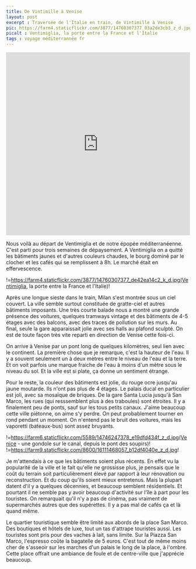 ```yaml
---
title: De Vintimille à Venise
layout: post
excerpt : Traversée de l'Italie en train, de Vintimille à Venise
pic: https://farm4.staticflickr.com/3877/14760307377_03a2de3cb3_z_d.jpg
picalt : Ventimiglia, la porte entre la France et l'Italie
tags : voyage méditerrannée fr
---
```


<iframe width='100%' height='500px' frameBorder='0' padding='1em' src='https://a.tiles.mapbox.com/v4/vincetraveller.kpjpckbo/attribution,zoompan,zoomwheel,geocoder,share.html?access_token=pk.eyJ1IjoidmluY2V0cmF2ZWxsZXIiLCJhIjoiMkxNUmEyVSJ9.EgFX8zbKFkf-b8UJ2M5CHQ'></iframe>

Nous voilà au départ de Ventimiglia et de notre épopée méditerranéenne. C'est parti pour trois semaines de dépaysement.
A Ventimiglia on a quitté les bâtiments jaunes et d'autres couleurs chaudes, le bourg dominé par le clocher et les cafés qui se remplissent à 8h. Le marché était en effervescence.

!=https://farm4.staticflickr.com/3877/14760307377_de42ea14c2_k_d.jpg(Ventimiglia, la porte entre la France et l'Italie)!

Après une longue sieste dans le train, Milan s'est montrée sous un ciel couvert. La ville semble surtout constituée de gratte-ciel et autres bâtiments imposants. Une très courte balade nous a montré une grande présence des voitures, quelques tramways vintage et des bâtiments de 4-5 étages avec des balcons, avec des traces de pollution sur les murs. Au final, seule la gare apparaissait jolie avec ses halls au plafond sculpté.  On est de toute façon très vite reparti en direction de Venise cette fois-ci.

On arrive à Venise par un pont long de quelques kilomètres, seul lien avec le continent. La première chose que je remarque, c'est la hauteur de l'eau. Il y a souvent seulement un à deux mètres entre le niveau de l'eau et la terre. Et on voit parfois une marque fraiche de l'eau à moins d'un mètre sous le niveau du sol. Et la ville est si plate, ça donne un sentiment étrange.

Pour le reste, la couleur des bâtiments est jolie, du rouge ocre jusqu'au jaune moutarde. Ils n'ont pas plus de 4 étages. Le palais ducal en particulier est joli, avec sa mosaïque de briques. De la gare Santa Lucia jusqu'à San Marco, les rues (qui resssemblent plus à des traboules) sont étroites. Il y a finalement peu de ponts, sauf sur les tous petits canaux. J'aime beaucoup cette ville piétonne, on aime s'y perdre. On peut probablement tourner en rond pendant un moment. On n'entend pas le bruit des voitures, mais les vaporetti (bateaux-bus) sont assez bruyants.

!=https://farm6.staticflickr.com/5589/14746247378_e19dfd434f_z_d.jpg(Venice - une gondole sur le canal, depuis le pont des soupirs)! !=https://farm9.staticflickr.com/8600/16111468057_b12df4040e_z_d.jpg!


Je m'attendais à ce que les bâtiments soient plus récents. En effet vu la popularité de la ville et le fait qu'elle ne grossisse plus, je pensais que le coût du terrain soit particulièrement élevé par rapport à leur rénovation ou reconstruction. Et du coup qu'ils soient mieux entretenus. Mais la plupart datent d'il y a quelques décennies, et beaucoup semblent résidentiels. Et pourtant il ne semble pas y avoir beaucoup d'activité sur l'île à part pour les touristes. On remarquait qu'il n'y a pas de cinéma, pas vraiment de supermarchés autres que des supérettes. Il y a pas mal de cafés ça et là quand même.

Le quartier touristique semble être limité aux abords de la place San Marco. Des boutiques et hôtels de luxe, tout un tas d'attrape touristes aussi. Les touristes sont pris pour des vaches à lait, sans limite. Sur la Piazza San Marco, l'espresso coûte la bagatelle de 5 euros. C'est tout de même moins cher de s'asseoir sur les marches d'un palais le long de la place, à l'ombre. Cette place offrait une ambiance de foule et de centre-ville que j'apprécie beaucoup.



